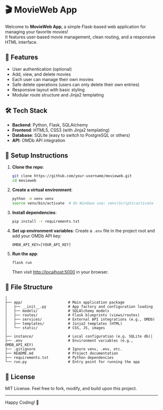 
# 🎬 MovieWeb App

Welcome to **MovieWeb App**, a simple Flask-based web application for managing your favorite movies!  
It features user-based movie management, clean routing, and a responsive HTML interface.

## 🚀 Features

- User authentication (optional)
- Add, view, and delete movies
- Each user can manage their own movies
- Safe delete operations (users can only delete their own entries)
- Responsive layout with basic styling
- Modular route structure and Jinja2 templating

## 🛠️ Tech Stack

- **Backend**: Python, Flask, SQLAlchemy
- **Frontend**: HTML5, CSS3 (with Jinja2 templating)
- **Database**: SQLite (easy to switch to PostgreSQL or others)
- **API**: OMDb API integration

## 🧰 Setup Instructions

1. **Clone the repo**:
   ```bash
   git clone https://github.com/your-username/movieweb.git
   cd movieweb
   ```

2. **Create a virtual environment**:
   ```bash
   python -m venv venv
   source venv/bin/activate  # On Windows use: venv\Scripts\activate
   ```

3. **Install dependencies**:
   ```bash
   pip install -r requirements.txt
   ```

4. **Set up environment variables**:
   Create a `.env` file in the project root and add your OMDb API key:
   ```
   OMDB_API_KEY=[YOUR_API_KEY]
   ```

5. **Run the app**:
   ```bash
   flask run
   ```

   Then visit [http://localhost:5000](http://localhost:5000) in your browser.

## 📁 File Structure

```MovieWebApp/
│
├── app/                     # Main application package
│   ├── __init__.py          # App factory and configuration loading
│   ├── models/              # SQLAlchemy models
│   ├── routes/              # Flask blueprints (views/routes)
│   ├── services/            # External API integrations (e.g., OMDb)
│   ├── templates/           # Jinja2 templates (HTML)
│   └── static/              # CSS, JS, images
│
├── instance/                # Local configuration (e.g. SQLite db)│
├── .env                     # Environment variables (e.g., OMDB_API_KEY)
├── .gitignore               # Ignore venv, .env, etc.
├── README.md                # Project documentation
├── requirements.txt         # Python dependencies
└── run.py                   # Entry point for running the app
```


## 📝 License

MIT License. Feel free to fork, modify, and build upon this project.

---

Happy Coding! 🎉
